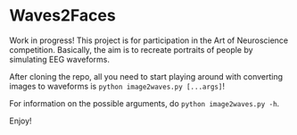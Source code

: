 # Waves2Faces
Work in progress! This project is for participation in the Art of Neuroscience competition. Basically, the aim is to recreate portraits of people by simulating EEG waveforms.

After cloning the repo, all you need to start playing around with converting images to waveforms is `python image2waves.py [...args]`!

For information on the possible arguments, do `python image2waves.py -h`.

Enjoy!
